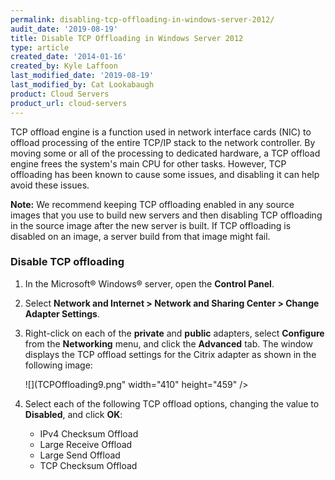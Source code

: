 ```yaml
---
permalink: disabling-tcp-offloading-in-windows-server-2012/
audit_date: '2019-08-19'
title: Disable TCP Offloading in Windows Server 2012
type: article
created_date: '2014-01-16'
created_by: Kyle Laffoon
last_modified_date: '2019-08-19'
last_modified_by: Cat Lookabaugh
product: Cloud Servers
product_url: cloud-servers
---
```


TCP offload engine is a function used in network interface cards (NIC)
to offload processing of the entire TCP/IP stack to the network
controller. By moving some or all of the processing to dedicated
hardware, a TCP offload engine frees the system's main CPU for other
tasks. However, TCP offloading has been known to cause some issues, and
disabling it can help avoid these issues.

**Note:** We recommend keeping TCP offloading enabled in any source
images that you use to build new servers and then disabling TCP
offloading in the source image after the new server is built. If TCP
offloading is disabled on an image, a server build from that image might
fail. 

### Disable TCP offloading

1.  In the Microsoft&reg; Windows&reg; server, open the **Control Panel**.

2.  Select **Network and Internet > Network and Sharing Center > Change Adapter Settings**.

3.  Right-click on each of the **private** and **public** adapters,
    select **Configure** from the **Networking** menu, and click
    the **Advanced** tab. The window displays the TCP offload settings for the
    Citrix adapter as shown in the following image:

    ![](TCPOffloading9.png" width="410" height="459" />

4.  Select each of the following TCP offload options, changing the value to **Disabled**, and click **OK**:

    -   IPv4 Checksum Offload
    -   Large Receive Offload
    -   Large Send Offload
    -   TCP Checksum Offload
